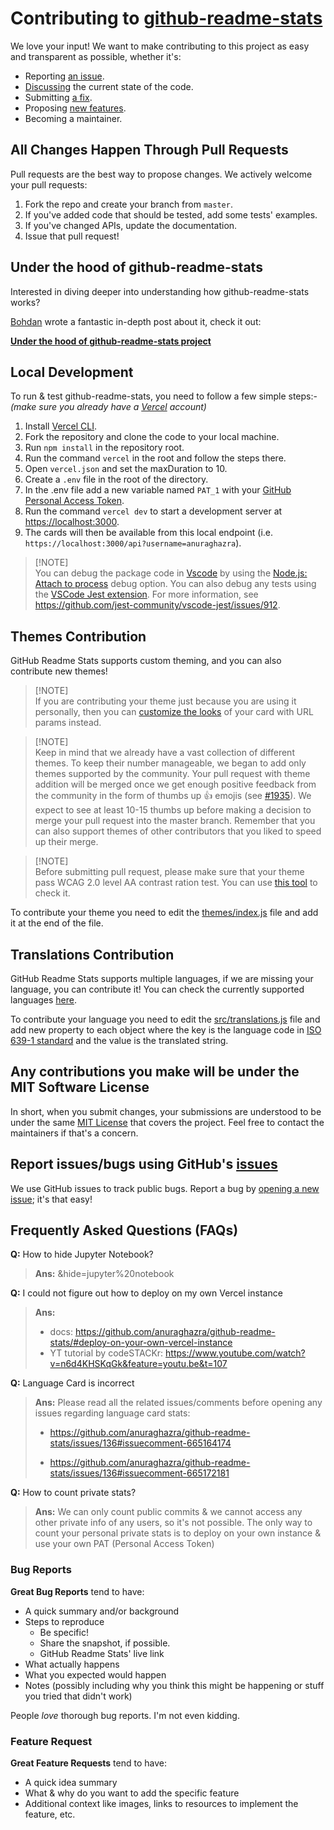 # Contributing to [github-readme-stats](https://github.com/anuraghazra/github-readme-stats)

We love your input! We want to make contributing to this project as easy and transparent as possible, whether it's:

-   Reporting [an issue](https://github.com/anuraghazra/github-readme-stats/issues/new?assignees=&labels=bug&template=bug_report.yml).
-   [Discussing](https://github.com/anuraghazra/github-readme-stats/discussions) the current state of the code.
-   Submitting [a fix](https://github.com/anuraghazra/github-readme-stats/compare).
-   Proposing [new features](https://github.com/anuraghazra/github-readme-stats/issues/new?assignees=&labels=enhancement&template=feature_request.yml).
-   Becoming a maintainer.

## All Changes Happen Through Pull Requests

Pull requests are the best way to propose changes. We actively welcome your pull requests:

1.  Fork the repo and create your branch from `master`.
2.  If you've added code that should be tested, add some tests' examples.
3.  If you've changed APIs, update the documentation.
4.  Issue that pull request!

## Under the hood of github-readme-stats

Interested in diving deeper into understanding how github-readme-stats works?

[Bohdan](https://github.com/Bogdan-Lyashenko) wrote a fantastic in-depth post about it, check it out:

**[Under the hood of github-readme-stats project](https://codecrumbs.io/library/github-readme-stats)**

## Local Development

To run & test github-readme-stats, you need to follow a few simple steps:-
_(make sure you already have a [Vercel](https://vercel.com/) account)_

1.  Install [Vercel CLI](https://vercel.com/download).
2.  Fork the repository and clone the code to your local machine.
3.  Run `npm install` in the repository root.
4.  Run the command `vercel` in the root and follow the steps there.
5.  Open `vercel.json` and set the maxDuration to 10.
6.  Create a `.env` file in the root of the directory.
7.  In the .env file add a new variable named `PAT_1` with your [GitHub Personal Access Token](https://docs.github.com/en/github/authenticating-to-github/creating-a-personal-access-token).
8.  Run the command `vercel dev` to start a development server at <https://localhost:3000>.
9.  The cards will then be available from this local endpoint (i.e. `https://localhost:3000/api?username=anuraghazra`).

> [!NOTE]\
> You can debug the package code in [Vscode](https://code.visualstudio.com/) by using the [Node.js: Attach to process](https://code.visualstudio.com/docs/nodejs/nodejs-debugging#_setting-up-an-attach-configuration) debug option. You can also debug any tests using the [VSCode Jest extension](https://marketplace.visualstudio.com/items?itemName=Orta.vscode-jest). For more information, see https://github.com/jest-community/vscode-jest/issues/912.

## Themes Contribution

GitHub Readme Stats supports custom theming, and you can also contribute new themes!

> [!NOTE]\
> If you are contributing your theme just because you are using it personally, then you can [customize the looks](./readme.md#customization) of your card with URL params instead.

> [!NOTE]\
> Keep in mind that we already have a vast collection of different themes. To keep their number manageable, we began to add only themes supported by the community. Your pull request with theme addition will be merged once we get enough positive feedback from the community in the form of thumbs up :+1: emojis (see [#1935](https://github.com/anuraghazra/github-readme-stats/issues/1935#top-themes-prs)). We expect to see at least 10-15 thumbs up before making a decision to merge your pull request into the master branch. Remember that you can also support themes of other contributors that you liked to speed up their merge.

> [!NOTE]\
> Before submitting pull request, please make sure that your theme pass WCAG 2.0 level AA contrast ration test. You can use [this tool](https://webaim.org/resources/contrastchecker/) to check it.

To contribute your theme you need to edit the [themes/index.js](./themes/index.js) file and add it at the end of the file.

## Translations Contribution

GitHub Readme Stats supports multiple languages, if we are missing your language, you can contribute it! You can check the currently supported languages [here](./readme.md#available-locales).

To contribute your language you need to edit the [src/translations.js](./src/translations.js) file and add new property to each object where the key is the language code in [ISO 639-1 standard](https://www.andiamo.co.uk/resources/iso-language-codes/) and the value is the translated string.

## Any contributions you make will be under the MIT Software License

In short, when you submit changes, your submissions are understood to be under the same [MIT License](http://choosealicense.com/licenses/mit/) that covers the project. Feel free to contact the maintainers if that's a concern.

## Report issues/bugs using GitHub's [issues](https://github.com/anuraghazra/github-readme-stats/issues)

We use GitHub issues to track public bugs. Report a bug by [opening a new issue](https://github.com/anuraghazra/github-readme-stats/issues/new/choose); it's that easy!

## Frequently Asked Questions (FAQs)

**Q:** How to hide Jupyter Notebook?

> **Ans:** &hide=jupyter%20notebook

**Q:** I could not figure out how to deploy on my own Vercel instance

> **Ans:**
>
> -   docs: <https://github.com/anuraghazra/github-readme-stats/#deploy-on-your-own-vercel-instance>
> -   YT tutorial by codeSTACKr: <https://www.youtube.com/watch?v=n6d4KHSKqGk&feature=youtu.be&t=107>

**Q:** Language Card is incorrect

> **Ans:** Please read all the related issues/comments before opening any issues regarding language card stats:
>
> -   <https://github.com/anuraghazra/github-readme-stats/issues/136#issuecomment-665164174>
>
> -   <https://github.com/anuraghazra/github-readme-stats/issues/136#issuecomment-665172181>

**Q:** How to count private stats?

> **Ans:** We can only count public commits & we cannot access any other private info of any users, so it's not possible. The only way to count your personal private stats is to deploy on your own instance & use your own PAT (Personal Access Token)

### Bug Reports

**Great Bug Reports** tend to have:

-   A quick summary and/or background
-   Steps to reproduce
    -   Be specific!
    -   Share the snapshot, if possible.
    -   GitHub Readme Stats' live link
-   What actually happens
-   What you expected would happen
-   Notes (possibly including why you think this might be happening or stuff you tried that didn't work)

People _love_ thorough bug reports. I'm not even kidding.

### Feature Request

**Great Feature Requests** tend to have:

-   A quick idea summary
-   What & why do you want to add the specific feature
-   Additional context like images, links to resources to implement the feature, etc.
